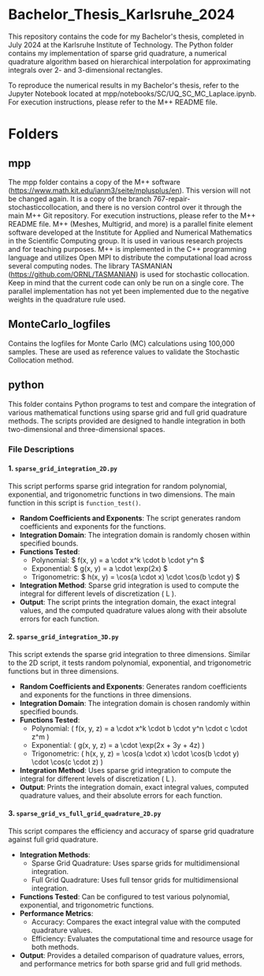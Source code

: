 # Bachelor_Thesis_Karlsruhe_2024
This repository contains the code for my Bachelor's thesis, completed in July 2024 at the Karlsruhe Institute of Technology. The Python folder contains my implementation of sparse grid quadrature, a numerical quadrature algorithm based on hierarchical interpolation for approximating integrals over 2- and 3-dimensional rectangles. 

To reproduce the numerical results in my Bachelor's thesis, refer to the Jupyter Notebook located at mpp/notebooks/SC/UQ_SC_MC_Laplace.ipynb. For execution instructions, please refer to the M++ README file.


# Folders
## mpp
The mpp folder contains a copy of the M++ software (https://www.math.kit.edu/ianm3/seite/mplusplus/en). This version will not be changed again. It is a copy of the branch 767-repair-stochasticcollocation, and there is no version control over it through the main M++ Git repository.
For execution instructions, please refer to the M++ README file.
M++ (Meshes, Multigrid, and more) is a parallel finite element software developed at the Institute for Applied and Numerical Mathematics in the Scientific Computing group. It is used in various research projects and for teaching purposes. M++ is implemented in the C++ programming language and utilizes Open MPI to distribute the computational load across several computing nodes. The library TASMANIAN (https://github.com/ORNL/TASMANIAN) is used for stochastic collocation.
Keep in mind that the current code can only be run on a single core. The parallel implementation has not yet been implemented due to the negative weights in the quadrature rule used.

## MonteCarlo_logfiles
Contains the logfiles for Monte Carlo (MC) calculations using 100,000 samples. These are used as reference values to validate the Stochastic Collocation method.

## python

This folder contains Python programs to test and compare the integration of various mathematical functions using sparse grid and full grid quadrature methods. The scripts provided are designed to handle integration in both two-dimensional and three-dimensional spaces.

### File Descriptions

#### 1. `sparse_grid_integration_2D.py`

This script performs sparse grid integration for random polynomial, exponential, and trigonometric functions in two dimensions. The main function in this script is `function_test()`.

- **Random Coefficients and Exponents**: The script generates random coefficients and exponents for the functions.
- **Integration Domain**: The integration domain is randomly chosen within specified bounds.
- **Functions Tested**:
  - Polynomial: $ f(x, y) = a \cdot x^k \cdot b \cdot y^n $
  - Exponential: $ g(x, y) = a \cdot \exp(2x) $
  - Trigonometric: $ h(x, y) = \cos(a \cdot x) \cdot \cos(b \cdot y) $
- **Integration Method**: Sparse grid integration is used to compute the integral for different levels of discretization \( L \).
- **Output**: The script prints the integration domain, the exact integral values, and the computed quadrature values along with their absolute errors for each function.

#### 2. `sparse_grid_integration_3D.py`

This script extends the sparse grid integration to three dimensions. Similar to the 2D script, it tests random polynomial, exponential, and trigonometric functions but in three dimensions.

- **Random Coefficients and Exponents**: Generates random coefficients and exponents for the functions in three dimensions.
- **Integration Domain**: The integration domain is chosen randomly within specified bounds.
- **Functions Tested**:
  - Polynomial: \( f(x, y, z) = a \cdot x^k \cdot b \cdot y^n \cdot c \cdot z^m \)
  - Exponential: \( g(x, y, z) = a \cdot \exp(2x + 3y + 4z) \)
  - Trigonometric: \( h(x, y, z) = \cos(a \cdot x) \cdot \cos(b \cdot y) \cdot \cos(c \cdot z) \)
- **Integration Method**: Uses sparse grid integration to compute the integral for different levels of discretization \( L \).
- **Output**: Prints the integration domain, exact integral values, computed quadrature values, and their absolute errors for each function.

#### 3. `sparse_grid_vs_full_grid_quadrature_2D.py`

This script compares the efficiency and accuracy of sparse grid quadrature against full grid quadrature.

- **Integration Methods**:
  - Sparse Grid Quadrature: Uses sparse grids for multidimensional integration.
  - Full Grid Quadrature: Uses full tensor grids for multidimensional integration.
- **Functions Tested**: Can be configured to test various polynomial, exponential, and trigonometric functions.
- **Performance Metrics**:
  - Accuracy: Compares the exact integral value with the computed quadrature values.
  - Efficiency: Evaluates the computational time and resource usage for both methods.
- **Output**: Provides a detailed comparison of quadrature values, errors, and performance metrics for both sparse grid and full grid methods.
